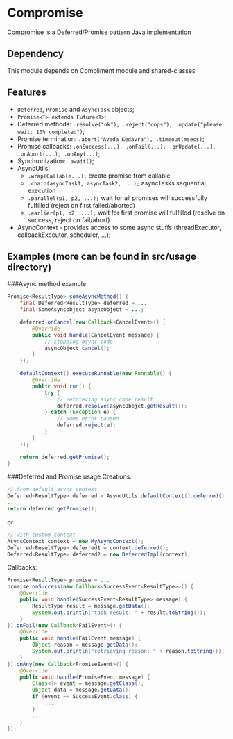 Compromise
==========

Compromise is a Deferred/Promise pattern Java implementation

Dependency
----------
This module depends on Compliment module and shared-classes

Features
--------
* ```Deferred```, ```Promise``` and ```AsyncTask``` objects;
* ```Promise<T> extends Future<T>```;
* Deferred methods: ```.resolve("ok"), .reject("oops"), .update("please wait: 10% completed")```;
* Promise termination: ```.abort("Avada Kedavra"), .timeout(msecs)```;
* Promise callbacks: ```.onSuccess(...), .onFail(...), .onUpdate(...), .onAbort(...), .onAny(...)```;
* Synchronization: ```.await()```;
* AsyncUtils:
  - ```.wrap(Callable...);``` create promise from callable
  - ```.chain(asyncTask1, asyncTask2, ...);``` asyncTasks sequential execution
  - ```.parallel(p1, p2, ...);``` wait for all promises will successfully fulfilled (reject on first failed/aborted)
  - ```.earlier(p1, p2, ...);``` wait for first promise will fulfilled (resolve on success, reject on fail/abort)
* AsyncContext - provides access to some async stuffs (threadExecutor, callbackExecutor, scheduler, ...);

Examples (more can be found in src/usage directory)
--------
###Async method example
```Java
Promise<ResultType> someAsyncMethod() {
    final Deferred<ResultType> deferred = ...
    final SomeAsyncobject asyncObject = ...;

    deferred.onCancel(new Callback<CancelEvent>() {
        @Override
        public void handle(CancelEvent message) {
            // stopping async code
            asyncObject.cancel();
        }
    });

    defaultContext().executeRunnable(new Runnable() {
        @Override
        public void run() {
            try {
                // retrieving async code result
                deferred.resolve(asyncObejct.getResult());
            } catch (Exception e) {
                // some error caused
                deferred.reject(e);
            }
        }
    });

    return deferred.getPromise();
}
```
###Deferred and Promise usage
Creations:
```Java
// from default async context
Deferred<ResultType> deferred = AsyncUtils.defaultContext().deferred();
...
return deferred.getPromise();
```
or
```Java
// with custom context
AsyncContext context = new MyAsyncContext();
Deferred<ResultType> deferred1 = context.deferred();
Deferred<ResultType> deferred2 = new DeferredImpl(context);
```
Callbacks:
```Java
Promise<ResultType> promise = ...
promise.onSuccess(new Callback<SuccessEvent<ResultType>>() {
    @Override
    public void handle(SuccessEvent<ResultType> message) {
        ResultType result = message.getData();
        System.out.println("task result: " + result.toString());
    }
}).onFail(new Callback<FailEvent>() {
    @Override
    public void handle(FailEvent message) {
        Object reason = message.getData();
        System.out.println("retrieving reason: " + reason.toString());
    }
}).onAny(new Callback<PromiseEvent>() {
    @Override
    public void handle(PromiseEvent message) {
        Class<?> event = message.getClass();
        Object data = message.getData();
        if (event == SuccessEvent.class) {
            ...
        }
        ...
    }
});
```